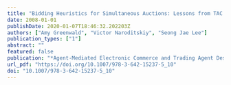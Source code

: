 ```yaml
---
title: "Bidding Heuristics for Simultaneous Auctions: Lessons from TAC Travel"
date: 2008-01-01
publishDate: 2020-01-07T18:46:32.202203Z
authors: ["Amy Greenwald", "Victor Naroditskiy", "Seong Jae Lee"]
publication_types: ["1"]
abstract: ""
featured: false
publication: "*Agent-Mediated Electronic Commerce and Trading Agent Design and Analysis - AAMAS Workshop, AMEC 2008, Estoril, Portugal, May 12-16, 2008, and AAAI Workshop, TADA 2008, Chicago, IL, USA, July 14, 2008, Revised Selected Papers*"
url_pdf: "https://doi.org/10.1007/978-3-642-15237-5_10"
doi: "10.1007/978-3-642-15237-5_10"
---
```


